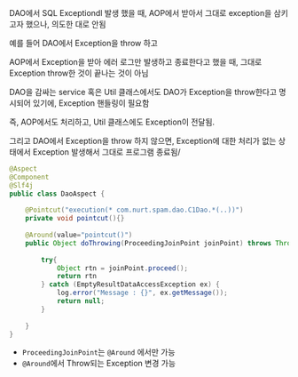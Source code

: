 



DAO에서 SQL Exceptiondl 발생 했을 때, AOP에서 받아서 그대로 exception을 삼키고자 했으나, 의도한 대로 안됨

예를 들어 DAO에서 Exception을 throw 하고

AOP에서 Exception을 받아 에러 로그만 발생하고 종료한다고 했을 때, 그대로 Exception throw한 것이 끝나는 것이 아님



DAO을 감싸는 service 혹은 Util 클래스에서도 DAO가 Exception을 throw한다고 명시되어 있기에, Exception 핸들링이 필요함

즉, AOP에서도 처리하고, Util 클래스에도 Exception이 전달됨. 



그리고  DAO에서 Exception을 throw 하지 않으면, Exception에 대한 처리가 없는 상태에서 Exception 발생해서 그대로 프로그램 종료됨/



```java
@Aspect
@Component
@Slf4j
public class DaoAspect {
    
    @Pointcut("execution(* com.nurt.spam.dao.C1Dao.*(..))")
    private void pointcut(){}
    
    @Around(value="pointcut()")
    public Object doThrowing(ProceedingJoinPoint joinPoint) throws Throwable {
        
        try{
            Object rtn = joinPoint.proceed();
            return rtn
        } catch (EmptyResultDataAccessException ex) {
            log.error("Message : {}", ex.getMessage());
            return null;
        }
        
    }
}
```

- `ProceedingJoinPoint`는 `@Around` 에서만 가능
- `@Around`에서 Throw되는 Exception 변경 가능


